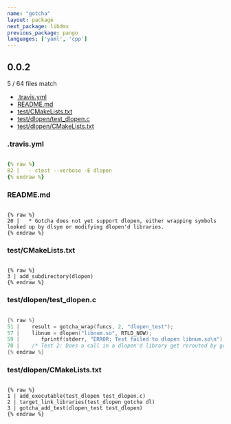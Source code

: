 ```yaml
---
name: "gotcha"
layout: package
next_package: libdmx
previous_package: pango
languages: ['yaml', 'cpp']
---
```

## 0.0.2
5 / 64 files match

 - [.travis.yml](#travisyml)
 - [README.md](#readmemd)
 - [test/CMakeLists.txt](#testcmakeliststxt)
 - [test/dlopen/test_dlopen.c](#testdlopentest_dlopenc)
 - [test/dlopen/CMakeLists.txt](#testdlopencmakeliststxt)

### .travis.yml

```yaml

{% raw %}
82 |   - ctest --verbose -E dlopen
{% endraw %}

```
### README.md

```

{% raw %}
20 |   * Gotcha does not yet support dlopen, either wrapping symbols looked up by dlsym or modifying dlopen'd libraries.
{% endraw %}

```
### test/CMakeLists.txt

```

{% raw %}
3 | add_subdirectory(dlopen)
{% endraw %}

```
### test/dlopen/test_dlopen.c

```cpp

{% raw %}
51 |    result = gotcha_wrap(funcs, 2, "dlopen_test");
57 |    libnum = dlopen("libnum.so", RTLD_NOW);
59 |       fprintf(stderr, "ERROR: Test failed to dlopen libnum.so\n");
70 |    /* Test 2: Does a call in a dlopen'd library get rerouted by gotcha */
{% endraw %}

```
### test/dlopen/CMakeLists.txt

```

{% raw %}
1 | add_executable(test_dlopen test_dlopen.c)
2 | target_link_libraries(test_dlopen gotcha dl)
3 | gotcha_add_test(dlopen_test test_dlopen)
{% endraw %}

```